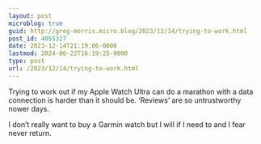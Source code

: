 ```yaml
---
layout: post
microblog: true
guid: http://greg-morris.micro.blog/2023/12/14/trying-to-work.html
post_id: 4055327
date: 2023-12-14T21:19:06-0000
lastmod: 2024-06-22T16:19:25-0000
type: post
url: /2023/12/14/trying-to-work.html
---
```

Trying to work out if my Apple Watch Ultra can do a marathon with a data connection is harder than it should be. ‘Reviews’ are so untrustworthy nower days. 

I don’t really want to buy a Garmin watch but I will if I need to and I fear never return.  
